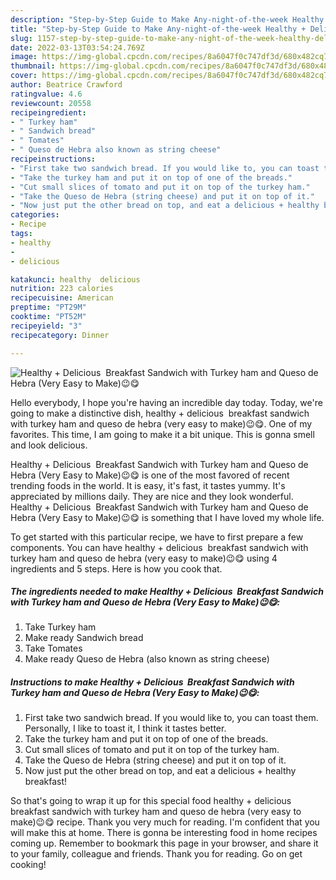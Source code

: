 ```yaml
---
description: "Step-by-Step Guide to Make Any-night-of-the-week Healthy + Delicious  Breakfast Sandwich with Turkey ham and Queso de Hebra (Very Easy to Make)😉😋"
title: "Step-by-Step Guide to Make Any-night-of-the-week Healthy + Delicious  Breakfast Sandwich with Turkey ham and Queso de Hebra (Very Easy to Make)😉😋"
slug: 1157-step-by-step-guide-to-make-any-night-of-the-week-healthy-delicious-breakfast-sandwich-with-turkey-ham-and-queso-de-hebra-very-easy-to-make
date: 2022-03-13T03:54:24.769Z
image: https://img-global.cpcdn.com/recipes/8a6047f0c747df3d/680x482cq70/healthy-delicious-breakfast-sandwich-with-turkey-ham-and-queso-de-hebra-very-easy-to-make-recipe-main-photo.jpg
thumbnail: https://img-global.cpcdn.com/recipes/8a6047f0c747df3d/680x482cq70/healthy-delicious-breakfast-sandwich-with-turkey-ham-and-queso-de-hebra-very-easy-to-make-recipe-main-photo.jpg
cover: https://img-global.cpcdn.com/recipes/8a6047f0c747df3d/680x482cq70/healthy-delicious-breakfast-sandwich-with-turkey-ham-and-queso-de-hebra-very-easy-to-make-recipe-main-photo.jpg
author: Beatrice Crawford
ratingvalue: 4.6
reviewcount: 20558
recipeingredient:
- " Turkey ham"
- " Sandwich bread"
- " Tomates"
- " Queso de Hebra also known as string cheese"
recipeinstructions:
- "First take two sandwich bread. If you would like to, you can toast them. Personally, I like to toast it, I think it tastes better."
- "Take the turkey ham and put it on top of one of the breads."
- "Cut small slices of tomato and put it on top of the turkey ham."
- "Take the Queso de Hebra (string cheese) and put it on top of it."
- "Now just put the other bread on top, and eat a delicious + healthy breakfast!"
categories:
- Recipe
tags:
- healthy
- 
- delicious

katakunci: healthy  delicious 
nutrition: 223 calories
recipecuisine: American
preptime: "PT29M"
cooktime: "PT52M"
recipeyield: "3"
recipecategory: Dinner

---
```



![Healthy + Delicious  Breakfast Sandwich with Turkey ham and Queso de Hebra (Very Easy to Make)😉😋](https://img-global.cpcdn.com/recipes/8a6047f0c747df3d/680x482cq70/healthy-delicious-breakfast-sandwich-with-turkey-ham-and-queso-de-hebra-very-easy-to-make-recipe-main-photo.jpg)

Hello everybody, I hope you're having an incredible day today. Today, we're going to make a distinctive dish, healthy + delicious  breakfast sandwich with turkey ham and queso de hebra (very easy to make)😉😋. One of my favorites. This time, I am going to make it a bit unique. This is gonna smell and look delicious.

Healthy + Delicious  Breakfast Sandwich with Turkey ham and Queso de Hebra (Very Easy to Make)😉😋 is one of the most favored of recent trending foods in the world. It is easy, it's fast, it tastes yummy. It's appreciated by millions daily. They are nice and they look wonderful. Healthy + Delicious  Breakfast Sandwich with Turkey ham and Queso de Hebra (Very Easy to Make)😉😋 is something that I have loved my whole life.




To get started with this particular recipe, we have to first prepare a few components. You can have healthy + delicious  breakfast sandwich with turkey ham and queso de hebra (very easy to make)😉😋 using 4 ingredients and 5 steps. Here is how you cook that.

<!--inarticleads1-->

##### The ingredients needed to make Healthy + Delicious  Breakfast Sandwich with Turkey ham and Queso de Hebra (Very Easy to Make)😉😋:

1. Take  Turkey ham
1. Make ready  Sandwich bread
1. Take  Tomates
1. Make ready  Queso de Hebra (also known as string cheese)




<!--inarticleads2-->

##### Instructions to make Healthy + Delicious  Breakfast Sandwich with Turkey ham and Queso de Hebra (Very Easy to Make)😉😋:

1. First take two sandwich bread. If you would like to, you can toast them. Personally, I like to toast it, I think it tastes better.
1. Take the turkey ham and put it on top of one of the breads.
1. Cut small slices of tomato and put it on top of the turkey ham.
1. Take the Queso de Hebra (string cheese) and put it on top of it.
1. Now just put the other bread on top, and eat a delicious + healthy breakfast!




So that's going to wrap it up for this special food healthy + delicious  breakfast sandwich with turkey ham and queso de hebra (very easy to make)😉😋 recipe. Thank you very much for reading. I'm confident that you will make this at home. There is gonna be interesting food in home recipes coming up. Remember to bookmark this page in your browser, and share it to your family, colleague and friends. Thank you for reading. Go on get cooking!

